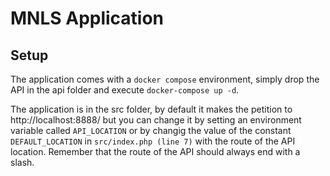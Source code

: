 # MNLS Application

## Setup
The application comes with a `docker compose` environment, simply drop the API in the api folder and execute `docker-compose up -d`.

The application is in the src folder, by default it makes the petition to http://localhost:8888/ but you can change it by setting an environment variable called `API_LOCATION` or by changig the value of the constant `DEFAULT_LOCATION` in `src/index.php (line 7)` with the route of the API location. Remember that the route of the API should always end with a slash.
